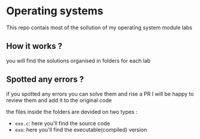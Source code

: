 # Operating systems
This repo contais most of the sollution of my operating system module labs

## How it works ?
you will find the solutions organised in folders for each lab

## Spotted any errors ?
if you spotted any errors you can solve them and rise a PR I will be happy to review them and add it to the original code

the files inside the folders are devided on two types :

- `exo.c`: here you'll find the source code
- `exo`: here you'll find the executable(compiled) version 

 
